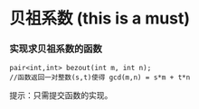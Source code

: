 # 贝祖系数  (this is a must)

### 实现求贝祖系数的函数
```
pair<int,int> bezout(int m, int n);
//函数返回一对整数(s,t)使得 gcd(m,n) = s*m + t*n
```
提示：只需提交函数的实现。

